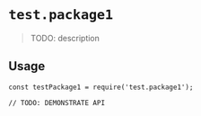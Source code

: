 # `test.package1`

> TODO: description

## Usage

```
const testPackage1 = require('test.package1');

// TODO: DEMONSTRATE API
```
